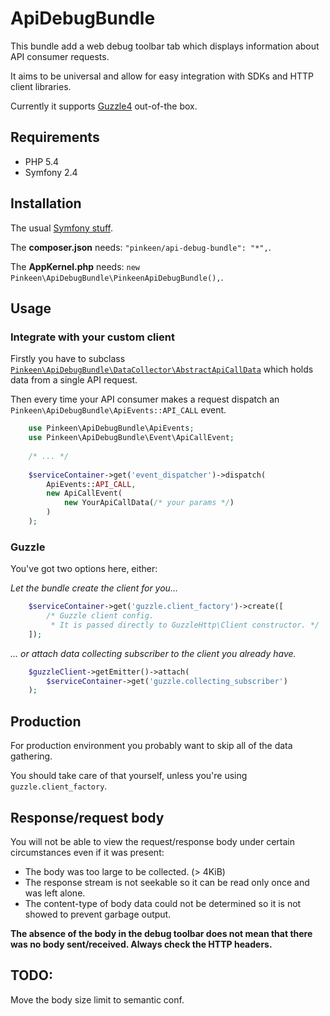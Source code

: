 ApiDebugBundle
==============

This bundle add a web debug toolbar tab which displays information about API consumer requests.

It aims to be universal and allow for easy integration with SDKs and HTTP client libraries.

Currently it supports [Guzzle4](https://github.com/guzzle/guzzle) out-of-the box.

## Requirements

* PHP 5.4
* Symfony 2.4

## Installation

The usual [Symfony stuff](http://symfony.com/doc/current/cookbook/bundles/installation.html).

The **composer.json** needs: `"pinkeen/api-debug-bundle": "*",`.

The **AppKernel.php** needs: `new Pinkeen\ApiDebugBundle\PinkeenApiDebugBundle(),`.

## Usage

### Integrate with your custom client

Firstly you have to subclass 
[`Pinkeen\ApiDebugBundle\DataCollector\AbstractApiCallData`](DataCollector/AbstractApiCallData.php) 
which holds data from a single API request.

Then every time your API consumer makes a request dispatch an `Pinkeen\ApiDebugBundle\ApiEvents::API_CALL` event.

```php
    use Pinkeen\ApiDebugBundle\ApiEvents;
    use Pinkeen\ApiDebugBundle\Event\ApiCallEvent;
    
    /* ... */
    
    $serviceContainer->get('event_dispatcher')->dispatch(
        ApiEvents::API_CALL, 
        new ApiCallEvent(
            new YourApiCallData(/* your params */)
        )
    );
```

### Guzzle

You've got two options here, either:

*Let the bundle create the client for you...*

```php
    $serviceContainer->get('guzzle.client_factory')->create([
        /* Guzzle client config.
         * It is passed directly to GuzzleHttp\Client constructor. */
    ]);
```

*... or attach data collecting subscriber to the client you already have.*

```php
    $guzzleClient->getEmitter()->attach(
        $serviceContainer->get('guzzle.collecting_subscriber')
    );
```

## Production

For production environment you probably want to skip all of the data gathering.

You should take care of that yourself, unless you're using `guzzle.client_factory`.

## Response/request body 

You will not be able to view the request/response body under certain circumstances even if it was present:
 * The body was too large to be collected. (> 4KiB)
 * The response stream is not seekable so it can be read only once and was left alone.
 * The content-type of body data could not be determined so it is not showed to prevent garbage output.
 
**The absence of the body in the debug toolbar does not mean that there was no body sent/received. 
Always check the HTTP headers.**

## TODO:
Move the body size limit to semantic conf.

